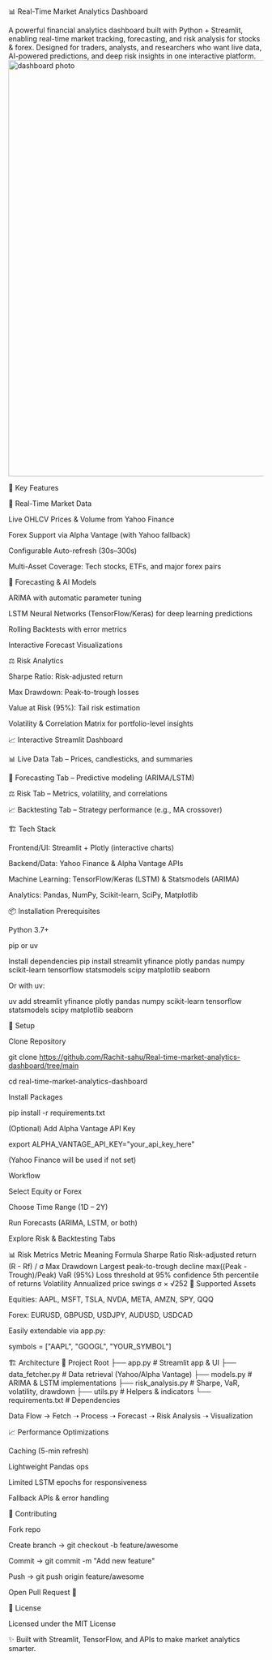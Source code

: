 📊 Real-Time Market Analytics Dashboard

A powerful financial analytics dashboard built with Python + Streamlit, enabling real-time market tracking, forecasting, and risk analysis for stocks & forex. Designed for traders, analysts, and researchers who want live data, AI-powered predictions, and deep risk insights in one interactive platform.
<img width="668" height="821" alt="dashboard photo " src="https://github.com/user-attachments/assets/240f8ce6-1963-4799-92f5-3ec9b43071a8" />


🚀 Key Features

🔴 Real-Time Market Data

Live OHLCV Prices & Volume from Yahoo Finance

Forex Support via Alpha Vantage (with Yahoo fallback)

Configurable Auto-refresh (30s–300s)

Multi-Asset Coverage: Tech stocks, ETFs, and major forex pairs

🔮 Forecasting & AI Models

ARIMA with automatic parameter tuning

LSTM Neural Networks (TensorFlow/Keras) for deep learning predictions

Rolling Backtests with error metrics

Interactive Forecast Visualizations

⚖️ Risk Analytics

Sharpe Ratio: Risk-adjusted return

Max Drawdown: Peak-to-trough losses

Value at Risk (95%): Tail risk estimation

Volatility & Correlation Matrix for portfolio-level insights

📈 Interactive Streamlit Dashboard

📊 Live Data Tab – Prices, candlesticks, and summaries

🔮 Forecasting Tab – Predictive modeling (ARIMA/LSTM)

⚖️ Risk Tab – Metrics, volatility, and correlations

📈 Backtesting Tab – Strategy performance (e.g., MA crossover)

🏗️ Tech Stack

Frontend/UI: Streamlit + Plotly (interactive charts)

Backend/Data: Yahoo Finance & Alpha Vantage APIs

Machine Learning: TensorFlow/Keras (LSTM) & Statsmodels (ARIMA)

Analytics: Pandas, NumPy, Scikit-learn, SciPy, Matplotlib

📦 Installation
Prerequisites

Python 3.7+

pip or uv

Install dependencies
pip install streamlit yfinance plotly pandas numpy scikit-learn tensorflow statsmodels scipy matplotlib seaborn


Or with uv:

uv add streamlit yfinance plotly pandas numpy scikit-learn tensorflow statsmodels scipy matplotlib seaborn

🔧 Setup

Clone Repository

git clone https://github.com/Rachit-sahu/Real-time-market-analytics-dashboard/tree/main

cd real-time-market-analytics-dashboard


Install Packages

pip install -r requirements.txt


(Optional) Add Alpha Vantage API Key

export ALPHA_VANTAGE_API_KEY="your_api_key_here"


(Yahoo Finance will be used if not set)

Workflow

Select Equity or Forex

Choose Time Range (1D – 2Y)

Run Forecasts (ARIMA, LSTM, or both)

Explore Risk & Backtesting Tabs

📊 Risk Metrics
Metric	Meaning	Formula
Sharpe Ratio	Risk-adjusted return	(R - Rf) / σ
Max Drawdown	Largest peak-to-trough decline	max((Peak - Trough)/Peak)
VaR (95%)	Loss threshold at 95% confidence	5th percentile of returns
Volatility	Annualized price swings	σ × √252
🎯 Supported Assets

Equities: AAPL, MSFT, TSLA, NVDA, META, AMZN, SPY, QQQ

Forex: EURUSD, GBPUSD, USDJPY, AUDUSD, USDCAD

Easily extendable via app.py:

symbols = ["AAPL", "GOOGL", "YOUR_SYMBOL"]

🏗️ Architecture
📂 Project Root
 ├── app.py              # Streamlit app & UI
 ├── data_fetcher.py     # Data retrieval (Yahoo/Alpha Vantage)
 ├── models.py           # ARIMA & LSTM implementations
 ├── risk_analysis.py    # Sharpe, VaR, volatility, drawdown
 ├── utils.py            # Helpers & indicators
 └── requirements.txt    # Dependencies


Data Flow → Fetch ➝ Process ➝ Forecast ➝ Risk Analysis ➝ Visualization

📈 Performance Optimizations

Caching (5-min refresh)

Lightweight Pandas ops

Limited LSTM epochs for responsiveness

Fallback APIs & error handling

🤝 Contributing

Fork repo

Create branch → git checkout -b feature/awesome

Commit → git commit -m "Add new feature"

Push → git push origin feature/awesome

Open Pull Request 🎉

📄 License

Licensed under the MIT License


✨ Built with Streamlit, TensorFlow, and APIs to make market analytics smarter.

